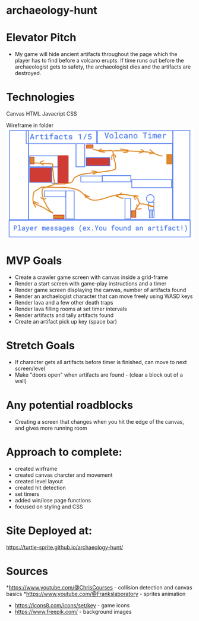 # archaeology-hunt


# Elevator Pitch
* My game will hide ancient artifacts throughout the page which the player has to find before a volcano erupts. If time runs out before the archaeologist gets to safety, the archaeologist dies and the artifacts are destroyed.

# Technologies
Canvas
HTML
Javacript
CSS

Wireframe in folder
![Wireframe](Wireframe.png)


# MVP Goals
* Create a crawler game screen with canvas inside a grid-frame
* Render a start screen with game-play instructions and a timer
* Render game screen displaying the canvas, number of artifacts found
* Render an archaelogist character that can move freely using WASD keys
* Render lava and a few other death traps
* Render lava filling rooms at set timer intervals
* Render artifacts and tally artifacts found
* Create an artifact pick up key (space bar)


# Stretch Goals
* If character gets all artifacts before timer is finished, can move to next screen/level
* Make "doors open" when artifacts are found - (clear a block out of a wall)

# Any potential roadblocks
* Creating a screen that changes when you hit the edge of the canvas, and gives more running room

# Approach to complete:
* created wirframe
* created canvas charcter and movement
* created level layout
* created hit detection
* set timers 
* added win/lose page functions
* focused on styling and CSS

# Site Deployed at:
https://turtle-sprite.github.io/archaeology-hunt/

# Sources 
*https://www.youtube.com/@ChrisCourses - collision detection and canvas basics
*https://www.youtube.com/@Frankslaboratory - sprites animation
* https://icons8.com/icons/set/key - game icons
* https://www.freepik.com/ - background images


